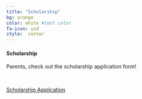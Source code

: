 ```yaml
---
title: "Scholarship"
bg: orange
color: white #text color
fa-icon: usd
style:  center
---
```


#### Scholarship 


Parents, check out the scholarship application form!

&nbsp;

<div class="centered">
    <a href="#" id="show_21" class="btn btn-info btn-block">Scholarship Application</a>
      <div id="extra_21" style="display: none;">
        <iframe src="http://docs.google.com/gview?url=http://sciencediscovery.colorado.edu/wp-content/uploads/2013/03/Scholarship-Application-UPDATED-FINAL-WITH-FIELDS.pdf&embedded=true"></iframe>
      </div>
</div>
